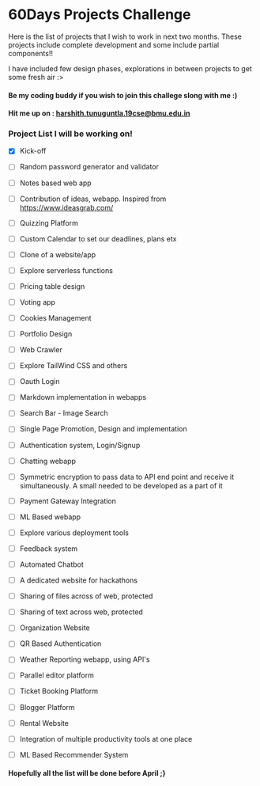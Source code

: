 
# 60Days Projects Challenge

Here is the list of projects that I wish to work in next two months. These projects include complete development and some include partial components!!


I have included few design phases, explorations in between projects to get some fresh air :>


#### Be my coding buddy if you wish to join this challege slong with me :)
#### Hit me up on : harshith.tunuguntla.19cse@bmu.edu.in

### 
### Project List I will be working on!


- [x] Kick-off
- [ ] Random password generator and  validator
- [ ] Notes based web app
- [ ] Contribution of ideas, webapp. Inspired from https://www.ideasgrab.com/
- [ ] Quizzing Platform
- [ ] Custom Calendar to set our deadlines, plans etx
- [ ] Clone of a website/app
- [ ] Explore serverless functions
- [ ] Pricing table design
- [ ] Voting app 
- [ ] Cookies Management
- [ ] Portfolio Design
- [ ] Web Crawler
- [ ] Explore TailWind CSS and others
- [ ] Oauth Login 
- [ ] Markdown implementation in webapps
- [ ] Search Bar - Image Search
- [ ] Single Page Promotion, Design and implementation
- [ ] Authentication system, Login/Signup
- [ ] Chatting webapp
- [ ] Symmetric encryption to pass data to API end point and receive it simultaneously. A small needed to be developed as a part of it
- [ ] Payment Gateway Integration
- [ ] ML Based webapp
- [ ] Explore various deployment tools
- [ ] Feedback system
- [ ] Automated Chatbot
- [ ] A dedicated website for hackathons
- [ ] Sharing of files across of web, protected
- [ ] Sharing of text across web, protected
- [ ] Organization Website
- [ ] QR Based Authentication
- [ ] Weather Reporting webapp, using API's
- [ ] Parallel editor platform
- [ ] Ticket Booking Platform
- [ ] Blogger Platform
- [ ] Rental Website
- [ ] Integration of multiple productivity tools at one place
- [ ] ML Based Recommender System




#### Hopefully all the list will be done before April ;}
